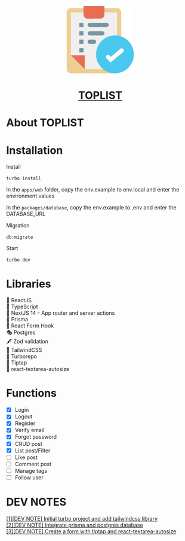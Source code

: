 <p align="center">
    <a href="https://codeforstartup.com/">
        <img style="width: 180px;" src="./apps/web/public/assets/logo.png">
        <h1 align="center">TOPLIST</h1>
    </a>
</p>

# About TOPLIST

# Installation

Install

```
turbo install
```

In the `apps/web` folder, copy the env.example to env.local and enter the environment values

In the `packages/database`, copy the env.example to .env and enter the DATABASE_URL

Migration

```
db:migrate
```

Start

```
turbo dev
```

# Libraries

🤖 ReactJS  
🎯 TypeScript  
💫 NextJS 14 - App router and server actions  
🤗 Prisma  
🎰 React Form Hook  
🎭 Postgres  
🖋 Zod validation    
🎯 TailwindCSS  
🚀 Turborepo  
💒 Tiptap  
🍾 react-textarea-autosize

# Functions

- [x] Login
- [x] Logout
- [x] Register
- [x] Verify email
- [x] Forgot password
- [x] CRUD post
- [x] List post/Filter
- [ ] Like post
- [ ] Comment post
- [ ] Manage tags
- [ ] Follow user

# DEV NOTES

[[1][DEV NOTE] Initial turbo project and add tailwindcss library](https://dev.to/codeforstartup/dev-note-initial-turbo-project-and-add-tailwindcss-library-4iae)  
[[2][DEV NOTE] Integrate prisma and postgres database](https://dev.to/codeforstartup/2dev-note-add-prisma-and-postgres-database-2m84)  
[[3][DEV NOTE] Create a form with tiptap and react-textarea-autosize](https://dev.to/codeforstartup/3dev-note-create-a-form-with-tiptap-and-react-textarea-autosize-1cgn)
